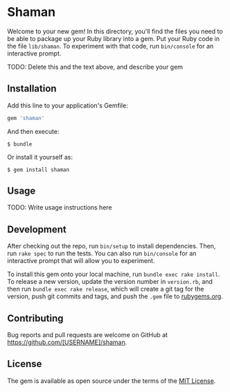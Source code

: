 # Shaman

Welcome to your new gem! In this directory, you'll find the files you need to be able to package up your Ruby library into a gem. Put your Ruby code in the file `lib/shaman`. To experiment with that code, run `bin/console` for an interactive prompt.

TODO: Delete this and the text above, and describe your gem

## Installation

Add this line to your application's Gemfile:

```ruby
gem 'shaman'
```

And then execute:

    $ bundle

Or install it yourself as:

    $ gem install shaman

## Usage

TODO: Write usage instructions here

## Development

After checking out the repo, run `bin/setup` to install dependencies. Then, run `rake spec` to run the tests. You can also run `bin/console` for an interactive prompt that will allow you to experiment.

To install this gem onto your local machine, run `bundle exec rake install`. To release a new version, update the version number in `version.rb`, and then run `bundle exec rake release`, which will create a git tag for the version, push git commits and tags, and push the `.gem` file to [rubygems.org](https://rubygems.org).

## Contributing

Bug reports and pull requests are welcome on GitHub at https://github.com/[USERNAME]/shaman.


## License

The gem is available as open source under the terms of the [MIT License](http://opensource.org/licenses/MIT).

